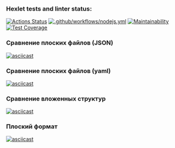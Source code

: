 ### Hexlet tests and linter status:
[![Actions Status](https://github.com/jennet-b/frontend-project-46/actions/workflows/hexlet-check.yml/badge.svg)](https://github.com/jennet-b/frontend-project-46/actions)
[![.github/workflows/nodejs.yml](https://github.com/jennet-b/frontend-project-46/actions/workflows/nodejs.yml/badge.svg)](https://github.com/jennet-b/frontend-project-46/actions/workflows/nodejs.yml)
[![Maintainability](https://api.codeclimate.com/v1/badges/eeeee6205fbd002694fb/maintainability)](https://codeclimate.com/github/jennet-b/frontend-project-46/maintainability)
[![Test Coverage](https://api.codeclimate.com/v1/badges/eeeee6205fbd002694fb/test_coverage)](https://codeclimate.com/github/jennet-b/frontend-project-46/test_coverage)

### Сравнение плоских файлов (JSON)
[![asciicast](https://asciinema.org/a/ASRJge6QtMIjzPb4WIS7Qv8p8.svg)](https://asciinema.org/a/ASRJge6QtMIjzPb4WIS7Qv8p8)

### Сравнение плоских файлов (yaml)
[![asciicast](https://asciinema.org/a/rNdLwkM0G4Lwx5M3ZSoSR0I47.svg)](https://asciinema.org/a/rNdLwkM0G4Lwx5M3ZSoSR0I47)

### Сравнение вложенных структур
[![asciicast](https://asciinema.org/a/05zDtwLCHB7OcF8CDv2OKrLO8.svg)](https://asciinema.org/a/05zDtwLCHB7OcF8CDv2OKrLO8)

### Плоский формат
[![asciicast](https://asciinema.org/a/URmKoARtZtTmcFnQ1omiqB0w7.svg)](https://asciinema.org/a/URmKoARtZtTmcFnQ1omiqB0w7)
